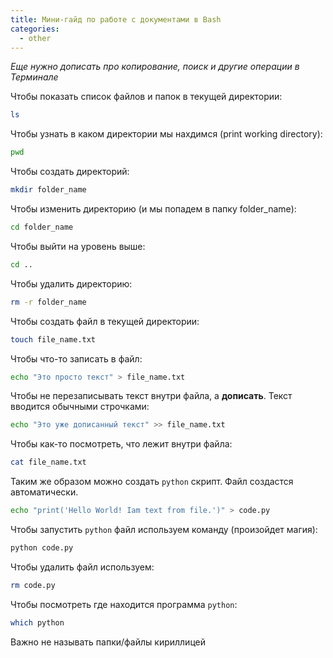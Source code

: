 ```yaml
---
title: Мини-гайд по работе с документами в Bash
categories:
  - other
---
```


<i>Еще нужно дописать про копирование, поиск и другие операции в Терминале</i>

Чтобы показать список файлов и папок в текущей директории:

```bash
ls
```

Чтобы узнать в каком директории мы нахдимся (print working directory):

```bash
pwd
```

Чтобы создать директорий:

```bash
mkdir folder_name
```

Чтобы изменить директорию (и мы попадем в папку folder_name):

```bash
cd folder_name
```

Чтобы выйти на уровень выше:

```bash
cd ..
```

Чтобы удалить директорию:

```bash
rm -r folder_name
```

Чтобы создать файл в текущей директории:

```bash
touch file_name.txt
```

Чтобы что-то записать в файл:

```bash
echo "Это просто текст" > file_name.txt
```

Чтобы не перезаписывать текст внутри файла, а **дописать**. Текст вводится обычными строчками:

```bash
echo "Это уже дописанный текст" >> file_name.txt
```

Чтобы как-то посмотреть, что лежит внутри файла:

```bash
cat file_name.txt
```

Таким же образом можно создать ```python``` скрипт. Файл создастся автоматически.

```bash
echo "print('Hello World! Iam text from file.')" > code.py
```

Чтобы запустить ```python``` файл используем команду (произойдет магия):

```bash
python code.py
```

Чтобы удалить файл используем:

```bash
rm code.py
```

Чтобы посмотреть где находится программа ```python```:

```bash
which python
```

Важно не называть папки/файлы кириллицей





